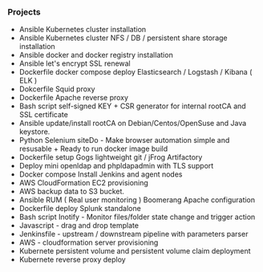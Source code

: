 ### Projects

* Ansible Kubernetes cluster installation 
* Ansible Kubernetes cluster NFS / DB / persistent share storage installation 
* Ansible docker and docker registry installation 
* Ansible let's encrypt SSL renewal
* Dockerfile docker compose deploy Elasticsearch / Logstash / Kibana ( ELK )
* Dokcerfile Squid proxy
* Dockerfile Apache reverse proxy
* Bash script self-signed KEY + CSR generator for internal rootCA and SSL certificate
* Ansible update/install rootCA on Debian/Centos/OpenSuse and Java keystore.
* Python Selenium siteDo - Make browser automation simple and resusable + Ready to run docker image build
* Dockerfile setup Gogs lightweight git / jFrog Artifactory
* Deploy mini openldap and phpldapadmin with TLS support
* Docker compose Install Jenkins and agent nodes
* AWS CloudFormation EC2 provisioning
* AWS backup data to S3 bucket.
* Ansible RUM ( Real user monitoring ) Boomerang Apache configuration
* Dockerfile deploy Splunk standalone
* Bash script Inotify - Monitor files/folder state change and trigger action
* Javascript - drag and drop template
* Jenkinsfile - upstream / downstream pipeline with parameters parser
* AWS - cloudformation server provisioning
* Kubernete persistent volume and persistent volume claim deployment
* Kubernete reverse proxy deploy

